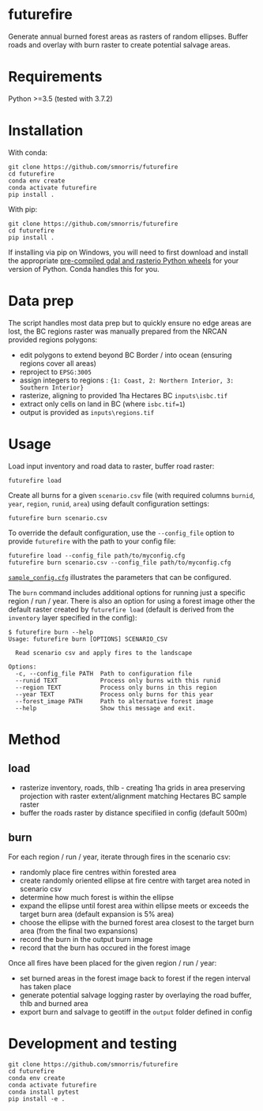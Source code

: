 # futurefire

 Generate annual burned forest areas as rasters of random ellipses. Buffer roads and overlay with burn raster to create potential salvage areas.


# Requirements

Python >=3.5 (tested with 3.7.2)


# Installation

With conda:

    git clone https://github.com/smnorris/futurefire
    cd futurefire
    conda env create
    conda activate futurefire
    pip install .

With pip:

    git clone https://github.com/smnorris/futurefire
    cd futurefire
    pip install .

If installing via pip on Windows, you will need to first download and install the appropriate [pre-compiled gdal and rasterio Python wheels](https://www.lfd.uci.edu/~gohlke/pythonlibs/) for your version of Python. Conda handles this for you.


# Data prep

The script handles most data prep but to quickly ensure no edge areas are lost, the BC regions raster was manually prepared from the NRCAN provided regions polygons:

  - edit polygons to extend beyond BC Border / into ocean (ensuring regions cover all areas)
  - reproject to `EPSG:3005`
  - assign integers to regions : `{1: Coast, 2: Northern Interior, 3: Southern Interior}`
  - rasterize, aligning to provided 1ha Hectares BC `inputs\isbc.tif`
  - extract only cells on land in BC (where `isbc.tif=1`)
  - output is provided as `inputs\regions.tif`


# Usage

Load input inventory and road data to raster, buffer road raster:

    futurefire load


Create all burns for a given `scenario.csv` file (with required columns `burnid`, `year`, `region`, `runid`, `area`) using default configuration settings:

    futurefire burn scenario.csv

To override the default configuration, use the `--config_file` option to provide `futurefire` with the path to your config file:

    futurefire load --config_file path/to/myconfig.cfg
    futurefire burn scenario.csv --config_file path/to/myconfig.cfg

[`sample_config.cfg`](sample_config.cfg) illustrates the parameters that can be configured.

The `burn` command includes additional options for running just a specific region / run / year. There is also an option for using a forest image other the default raster created by `futurefire load` (default is derived from the `inventory` layer specified in the config):

    $ futurefire burn --help
    Usage: futurefire burn [OPTIONS] SCENARIO_CSV

      Read scenario csv and apply fires to the landscape

    Options:
      -c, --config_file PATH  Path to configuration file
      --runid TEXT            Process only burns with this runid
      --region TEXT           Process only burns in this region
      --year TEXT             Process only burns for this year
      --forest_image PATH     Path to alternative forest image
      --help                  Show this message and exit.


# Method

## load
- rasterize inventory, roads, thlb - creating 1ha grids in area preserving projection with raster extent/alignment matching Hectares BC sample raster
- buffer the roads raster by distance specifiied in config (default 500m)

## burn

For each region / run / year, iterate through fires in the scenario csv:
  - randomly place fire centres within forested area
  - create randomly oriented ellipse at fire centre with target area noted in scenario csv
  - determine how much forest is within the ellipse
  - expand the ellipse until forest area within ellipse meets or exceeds the target burn area (default expansion is 5% area)
  - choose the ellipse with the burned forest area closest to the target burn area (from the final two expansions)
  - record the burn in the output burn image
  - record that the burn has occured in the forest image

Once all fires have been placed for the given region / run / year:
  - set burned areas in the forest image back to forest if the regen interval has taken place
  - generate potential salvage logging raster by overlaying the road buffer, thlb and burned area
  - export burn and salvage to geotiff in the `output` folder defined in config


# Development and testing

    git clone https://github.com/smnorris/futurefire
    cd futurefire
    conda env create
    conda activate futurefire
    conda install pytest
    pip install -e .
